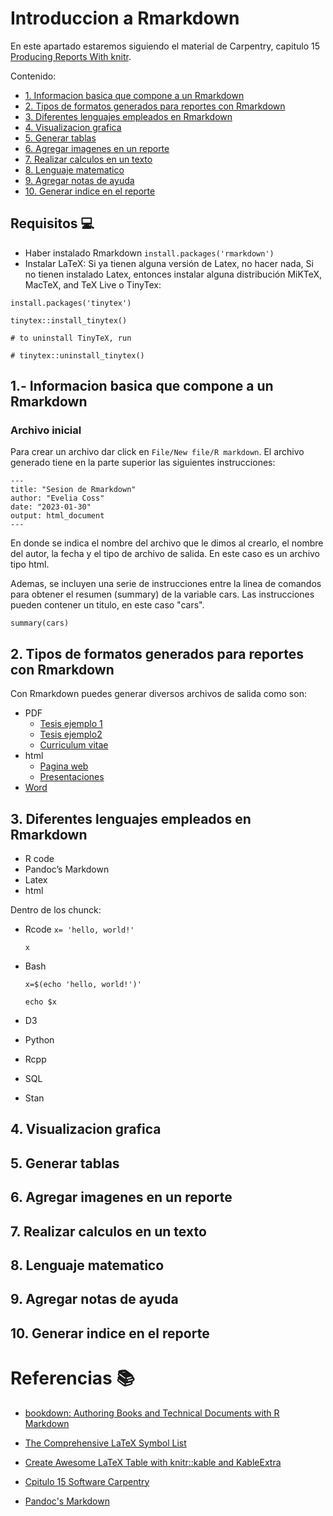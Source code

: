 # Introduccion a Rmarkdown

En este apartado estaremos siguiendo el material de Carpentry, capitulo 15 [Producing Reports With knitr](https://swcarpentry.github.io/r-novice-gapminder/15-knitr-markdown/index.html). 

Contenido:

- [1. Informacion basica que compone a un Rmarkdown](#basic)
- [2. Tipos de formatos generados para reportes con Rmarkdown](#formatos)
- [3. Diferentes lenguajes empleados en Rmarkdown](#lenguajes)
- [4. Visualizacion grafica](#grafica)
- [5. Generar tablas](#tablas)
- [6. Agregar imagenes en un reporte](#imagen)
- [7. Realizar calculos en un texto](#calculo)
- [8. Lenguaje matematico](#mate)
- [9. Agregar notas de ayuda](#note)
- [10. Generar indice en el reporte](#indice)

## Requisitos 💻

* Haber instalado Rmarkdown `install.packages('rmarkdown')`
* Instalar LaTeX: Si ya tienen alguna versión de Latex, no hacer nada, Si no tienen instalado Latex, entonces instalar alguna
distribución MiKTeX, MacTeX, and TeX Live o TinyTex:

`install.packages('tinytex')`

`tinytex::install_tinytex()`

`# to uninstall TinyTeX, run`

`# tinytex::uninstall_tinytex()`


## 1.- Informacion basica que compone a un Rmarkdown  <a name="basic"></a>

### Archivo inicial

Para crear un archivo dar click en `File/New file/R markdown`. El archivo generado tiene en la parte superior las siguientes instrucciones:

```
---
title: "Sesion de Rmarkdown"
author: "Evelia Coss"
date: "2023-01-30"
output: html_document 
---
```

En donde se indica el nombre del archivo que le dimos al crearlo, el nombre del autor, la fecha y el tipo de archivo de salida. En este caso es un archivo tipo html.

Ademas, se incluyen una serie de instrucciones entre la linea de comandos para obtener el resumen (summary) de la variable cars. Las instrucciones pueden contener un titulo, en este caso "cars".

```
summary(cars)
```

## 2. Tipos de formatos generados para reportes con Rmarkdown <a name="formatos"></a>

Con Rmarkdown puedes generar diversos archivos de salida como son:

* PDF
  - [Tesis ejemplo 1](https://ourcodingclub.github.io/tutorials/rmarkdown-dissertation/)
  - [Tesis ejemplo2](http://destio.us.es/calvo/memoriatfe/MemoriaTFE_PedroLuque_2017Nov_imprimir2caras.pdf) 
  - [Curriculum vitae](https://elipapa.github.io/markdown-cv/) 
* html
  - [Pagina web](https://bookdown.org/yihui/rmarkdown/html-document.html#table-of-contents)
  - [Presentaciones](https://bookdown.org/yihui/rmarkdown/xaringan.html)
* [Word](https://bookdown.org/yihui/rmarkdown/word-document.html)

## 3. Diferentes lenguajes empleados en Rmarkdown <a name="lenguajes"></a>

* R code 
* Pandoc’s Markdown
* Latex
* html

Dentro de los chunck:
* Rcode
    `x= 'hello, world!'`
    
    `x`

* Bash

    `x=$(echo 'hello, world!')'`
    
    `echo $x`
    
* D3
* Python 
* Rcpp
* SQL
* Stan

## 4. Visualizacion grafica <a name="grafica"></a>

## 5. Generar tablas <a name="tablas"></a>
## 6. Agregar imagenes en un reporte <a name="imagen"></a>
## 7. Realizar calculos en un texto <a name="calculo"></a>

## 8. Lenguaje matematico <a name="mate"></a>

## 9. Agregar notas de ayuda <a name="note"></a>

## 10. Generar indice en el reporte <a name="indice"></a>

# Referencias 📚

- [bookdown: Authoring Books and Technical Documents with R Markdown](https://bookdown.org/yihui/bookdown/)

- [The Comprehensive LaTeX Symbol List](http://tug.ctan.org/info/symbols/comprehensive/symbols-a4.pdf)

- [Create Awesome LaTeX Table with knitr::kable and KableExtra](https://haozhu233.github.io/kableExtra/awesome_table_in_pdf.pdf)

- [Cpitulo 15 Software Carpentry](https://swcarpentry.github.io/r-novice-gapminder/15-knitr-markdown/index.html)

- [Pandoc's Markdown](https://pandoc.org/MANUAL.html#pandocs-markdown)
